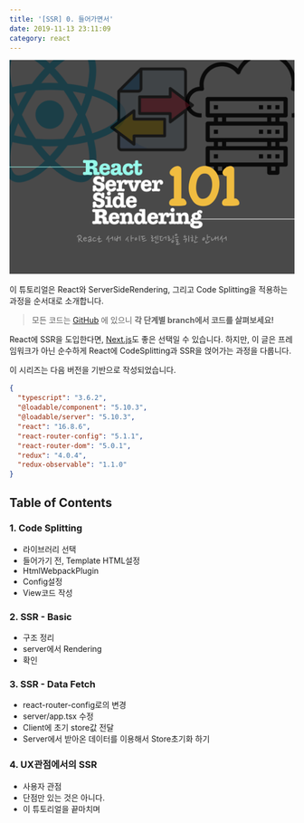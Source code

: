 ```yaml
---
title: '[SSR] 0. 들어가면서'
date: 2019-11-13 23:11:09
category: react
---
```


![image-thumbnail](./images/thumbnail.png)

이 튜토리얼은 React와 ServerSideRendering, 그리고 Code Splitting을 적용하는 과정을 순서대로 소개합니다.

> 모든 코드는 [GitHub](https://github.com/soYoung210/react-ssr-code-splitting) 에 있으니 **각 단계별 branch에서 코드를 살펴보세요!**

React에 SSR을 도입한다면, [Next.js](https://nextjs.org/)도 좋은 선택일 수 있습니다. 하지만, 이 글은 프레임워크가 아닌 순수하게 React에 CodeSplitting과 SSR을 얹어가는 과정을 다룹니다.

이 시리즈는 다음 버전을 기반으로 작성되었습니다.

```json
{
  "typescript": "3.6.2",
  "@loadable/component": "5.10.3",
  "@loadable/server": "5.10.3",
  "react": "16.8.6",
  "react-router-config": "5.1.1",
  "react-router-dom": "5.0.1",
  "redux": "4.0.4",
  "redux-observable": "1.1.0"
}
```

## Table of Contents

### 1. Code Splitting
- 라이브러리 선택
- 들어가기 전, Template HTML설정
- HtmlWebpackPlugin
- Config설정
- View코드 작성

### 2. SSR - Basic
- 구조 정리
- server에서 Rendering
- 확인

### 3. SSR - Data Fetch
- react-router-config로의 변경 
- server/app.tsx 수정
- Client에 초기 store값 전달 
- Server에서 받아온 데이터를 이용해서 Store초기화 하기

### 4. UX관점에서의 SSR
- 사용자 관점
- 단점만 있는 것은 아니다.
- 이 튜토리얼을 끝마치며
